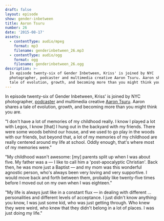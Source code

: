 ```yaml
---
draft: false
layout: episode
show: gender-inbetween
title: Aaron Tsuru
number: 26
date: '2015-08-17'
assets:
  - contentType: audio/mpeg
    format: mp3
    filename: genderinbetween_26.mp3
  - contentType: audio/ogg
    format: ogg
    filename: genderinbetween_26.ogg
description: >-
  In episode twenty-six of Gender Inbetween, Kriss' is joined by NYC
  photographer, podcaster and multimedia creative Aaron Tsuru. Aaron shares a
  tale of evolution, growth, and becoming more than you might think you are.
---
```

In episode twenty-six of Gender Inbetween, Kriss' is joined by NYC photographer, [podcaster](http://anecdotalpodcast.tumblr.com) and multimedia creative [Aaron Tsuru](http://tsurufoto.com). Aaron shares a tale of evolution, growth, and becoming more than you might think you are.

"I don't have a lot of memories of my childhood really. I know I played a lot with Legos, I know [that] I hung out in the backyard with my friends. There were some woods behind our house, and we used to go play in the woods with our friends, but beyond that, a lot of my memories of my childhood are really centered around my life at school. Oddly enough, that's where most of my memories were."

"My childhood wasn't awesome: [my] parents split up when I was about five. My father was a &mdash; I like to call him a 'post-apocalyptic Christian'. Back then, he was more just a Baptist &mdash; and my mom was this wonderful agnostic person, who's always been very loving and very supportive. I would move back and forth between them, probably like twenty-five times before I moved out on my own when I was eighteen."

"My life is always just like in a constant flux &mdash; in dealing with different ... personalities and different levels of acceptance. I just didn't know anything: you know, I was just some kid, who was just getting through. Who knew they were weird, who knew that they didn't belong in a lot of places. I was just doing my life."